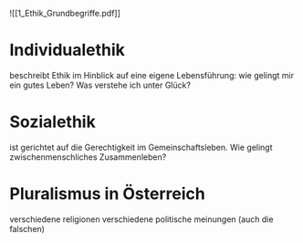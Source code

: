 ![[1_Ethik_Grundbegriffe.pdf]]

# Individualethik
beschreibt Ethik im Hinblick auf eine eigene Lebensführung: wie gelingt mir ein gutes Leben? Was verstehe ich unter Glück?

# Sozialethik
ist gerichtet auf die Gerechtigkeit im Gemeinschaftsleben. Wie gelingt zwischenmenschliches Zusammenleben?

# Pluralismus in Österreich
verschiedene religionen
verschiedene politische meinungen  (auch die falschen)
